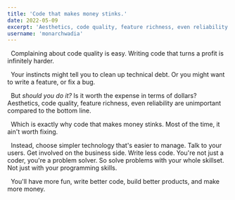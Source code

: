 ```yaml
---
title: 'Code that makes money stinks.'
date: 2022-05-09
excerpt: 'Aesthetics, code quality, feature richness, even reliability are unimportant compared to the bottom line.'
username: 'monarchwadia'
---
```


&nbsp;&nbsp;Complaining about code quality is easy. Writing code that turns a profit is infinitely harder.

&nbsp;&nbsp;Your instincts might tell you to clean up technical debt. Or you might want to write a feature, or fix a bug.

&nbsp;&nbsp;But _should you do it?_ Is it worth the expense in terms of dollars? Aesthetics, code quality, feature richness, even reliability are unimportant compared to the bottom line.

&nbsp;&nbsp;Which is exactly why code that makes money stinks. Most of the time, it ain't worth fixing.

&nbsp;&nbsp;Instead, choose simpler technology that's easier to manage. Talk to your users. Get involved on the business side. Write less code. You're not just a coder, you're a problem solver. So solve problems with your whole skillset. Not just with your programming skills.

&nbsp;&nbsp;You'll have more fun, write better code, build better products, and make more money.
